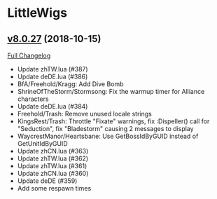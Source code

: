 # LittleWigs

## [v8.0.27](https://github.com/BigWigsMods/LittleWigs/tree/v8.0.27) (2018-10-15)
[Full Changelog](https://github.com/BigWigsMods/LittleWigs/compare/v8.0.26...v8.0.27)

- Update zhTW.lua (#387)  
- Update deDE.lua (#386)  
- BfA/Freehold/Kragg: Add Dive Bomb  
- ShrineOfTheStorm/Stormsong: Fix the warmup timer for Alliance characters  
- Update deDE.lua (#384)  
- Freehold/Trash: Remove unused locale strings  
- KingsRest/Trash: Throttle "Fixate" warnings, fix :Dispeller() call for "Seduction", fix "Bladestorm" causing 2 messages to display  
- WaycrestManor/Heartsbane: Use GetBossIdByGUID instead of GetUnitIdByGUID  
- Update zhCN.lua (#363)  
- Update zhTW.lua (#362)  
- Update zhTW.lua (#361)  
- Update zhCN.lua (#360)  
- Update deDE (#359)  
- Add some respawn times  
